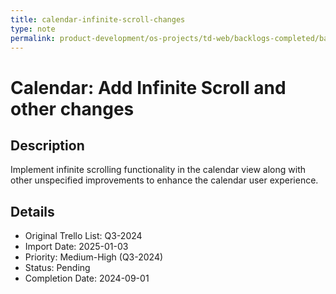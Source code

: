```yaml
---
title: calendar-infinite-scroll-changes
type: note
permalink: product-development/os-projects/td-web/backlogs-completed/backlog-specs/calendar-infinite-scroll-changes
---
```


# Calendar: Add Infinite Scroll and other changes

## Description
Implement infinite scrolling functionality in the calendar view along with other unspecified improvements to enhance the calendar user experience.

## Details
- Original Trello List: Q3-2024
- Import Date: 2025-01-03
- Priority: Medium-High (Q3-2024)
- Status: Pending
- Completion Date: 2024-09-01